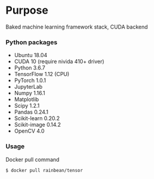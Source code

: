 # Purpose

Baked machine learning framework stack, CUDA backend

### Python packages

- Ubuntu 18.04
- CUDA 10 (require nivida 410+ driver)
- Python 3.6.7
- TensorFlow 1.12 (CPU)
- PyTorch 1.0.1
- JupyterLab
- Numpy 1.16.1
- Matplotlib
- Scipy 1.2.1
- Pandas 0.24.1
- Scikit-learn 0.20.2
- Scikit-image 0.14.2
- OpenCV 4.0

### Usage

Docker pull command
```
$ docker pull rainbean/tensor
```
